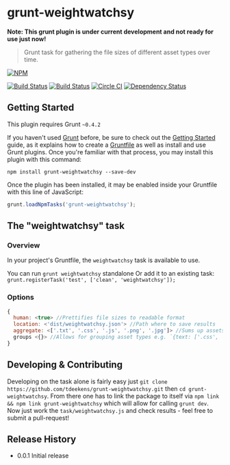 # grunt-weightwatchsy

**Note: This grunt plugin is under current development and not ready for use just now!**

> Grunt task for gathering the file sizes of different asset types over time.

[![NPM](https://nodei.co/npm/grunt-weightwatchsy.png?mini=true)](https://nodei.co/npm/grunt-weightwatchsy/)

[![Build Status](https://travis-ci.org/tdeekens/grunt-weightwatchsy.svg?branch=master)](https://travis-ci.org/tdeekens/grunt-weightwatchsy)
[![Build Status](https://drone.io/github.com/tdeekens/grunt-weightwatchsy/status.png)](https://drone.io/github.com/tdeekens/grunt-weightwatchsy/latest)
[![Circle CI](https://circleci.com/gh/tdeekens/grunt-weightwatchsy/tree/master.svg?style=svg)](https://circleci.com/gh/tdeekens/grunt-weightwatchsy/tree/master)
[![Dependency Status](https://david-dm.org/tdeekens/grunt-weightwatchsy.svg?style=flat)](https://david-dm.org/tdeekens/grunt-weightwatchsy)

## Getting Started
This plugin requires Grunt `~0.4.2`

If you haven't used [Grunt](http://gruntjs.com/) before, be sure to check out the [Getting Started](http://gruntjs.com/getting-started) guide, as it explains how to create a [Gruntfile](http://gruntjs.com/sample-gruntfile) as well as install and use Grunt plugins. Once you're familiar with that process, you may install this plugin with this command:

```shell
npm install grunt-weightwatchsy --save-dev
```

Once the plugin has been installed, it may be enabled inside your Gruntfile with this line of JavaScript:

```js
grunt.loadNpmTasks('grunt-weightwatchsy');
```

## The "weightwatchsy" task

### Overview
In your project's Gruntfile, the `weightwatchsy` task is available to use.

You can run `grunt weightwatchsy` standalone
Or add it to an existing task: `grunt.registerTask('test', ['clean', 'weightwatchsy']);`

### Options

```javascript
{
  human: <true> //Prettifies file sizes to readable format
  location: <'dist/weightwatchsy.json'> //Path where to save results
  aggregate: <['.txt', '.css', '.js', '.png', '.jpg']> //Sums up assets' sizes per extension type
  groups <{}> //Allows for grouping asset types e.g. `{text: ['.css', '.css']}`  
}
```

## Developing & Contributing

Developing on the task alone is fairly easy just `git clone https://github.com/tdeekens/grunt-weightwatchsy.git` then `cd grunt-weightwatchsy`. From there one has to link the package to itself via `npm link && npm link grunt-weightwatchsy` which will allow for calling `grunt dev`. Now just work the `task/weightwatchsy.js` and check results - feel free to submit a pull-request!

## Release History
- 0.0.1 Initial release
